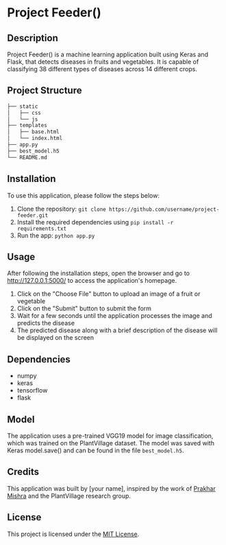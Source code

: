 # Project Feeder()

## Description
Project Feeder() is a machine learning application built using Keras and Flask, that detects diseases in fruits and vegetables. It is capable of classifying 38 different types of diseases across 14 different crops. 

## Project Structure
```bash
├── static
│   ├── css
│   └── js
├── templates
│   ├── base.html
│   └── index.html
├── app.py
├── best_model.h5
└── README.md
```

## Installation
To use this application, please follow the steps below:

1. Clone the repository: `git clone https://github.com/username/project-feeder.git`
2. Install the required dependencies using `pip install -r requirements.txt`
3. Run the app: `python app.py`

## Usage
After following the installation steps, open the browser and go to http://127.0.0.1:5000/ to access the application's homepage. 

1. Click on the "Choose File" button to upload an image of a fruit or vegetable
2. Click on the "Submit" button to submit the form
3. Wait for a few seconds until the application processes the image and predicts the disease
4. The predicted disease along with a brief description of the disease will be displayed on the screen

## Dependencies
* numpy
* keras
* tensorflow
* flask

## Model
The application uses a pre-trained VGG19 model for image classification, which was trained on the PlantVillage dataset. The model was saved with Keras model.save() and can be found in the file `best_model.h5`.

## Credits
This application was built by [your name], inspired by the work of [Prakhar Mishra](https://github.com/prakhar21) and the PlantVillage research group.

## License
This project is licensed under the [MIT License](https://opensource.org/licenses/MIT).
